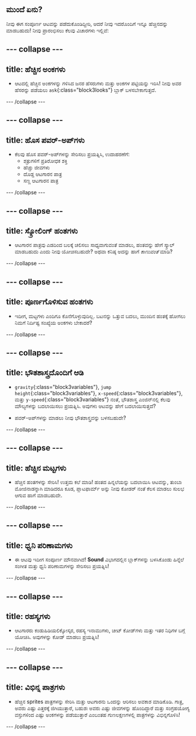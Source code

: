 ## ಮುಂದೆ ಏನು?

ನೀವು ಈಗ ಸಂಪೂರ್ಣ ಆಟವನ್ನು ಪಡೆದುಕೊಂಡಿದ್ದೀರಿ, ಆದರೆ ನೀವು ಇದರೊಂದಿಗೆ ಇನ್ನೂ ಹೆಚ್ಚಿನದನ್ನು ಮಾಡಬಹುದು! ನೀವು ಪ್ರಾರಂಭಿಸಲು ಕೆಲವು ವಿಚಾರಗಳು ಇಲ್ಲಿವೆ:

--- collapse ---
---
title: ಹೆಚ್ಚಿನ ಅಂಕಗಳು
---

+ ಆಟದಲ್ಲಿ ಹೆಚ್ಚಿನ ಅಂಕಗಳನ್ನು ಗಳಿಸಿದ ಜನರ ಹೆಸರುಗಳು ಮತ್ತು ಅಂಕಗಳ ಪಟ್ಟಿಯನ್ನು ಇರಿಸಿ! ನೀವು ಅವರ ಹೆಸರನ್ನು ಪಡೆಯಲು `ask`{:class="block3looks"} ಬ್ಲಾಕ್ ಬಳಸಬೇಕಾಗುತ್ತದೆ.

--- /collapse ---

--- collapse ---
---
title: ಹೊಸ ಪವರ್-ಅಪ್‌ಗಳು
---

+ ಕೆಲವು ಹೊಸ ಪವರ್-ಅಪ್‌ಗಳನ್ನು ಸೇರಿಸಲು ಪ್ರಯತ್ನಿಸಿ, ಉದಾಹರಣೆಗೆ: 
  + ಶತ್ರುಗಳಿಗೆ ಪ್ರತಿರೋಧಕ ಶಕ್ತಿ
  + ಹೆಚ್ಚು ಜೀವಗಳು
  + ದೊಡ್ಡ ಆಟಗಾರನ ಪಾತ್ರ
  + ಸಣ್ಣ ಆಟಗಾರನ ಪಾತ್ರ

--- /collapse ---

--- collapse ---
---
title: ಸ್ಕ್ರೋಲಿಂಗ್ ಹಂತಗಳು
---

+ ಆಟಗಾರನ ಪಾತ್ರವು ಎಡದಿಂದ ಬಲಕ್ಕೆ ಚಲಿಸಲು ಸಾಧ್ಯವಾಗುವಂತೆ ಮಾಡಲು, ಹಂತವನ್ನು ಹೇಗೆ ಸ್ಕ್ರಾಲ್ ಮಾಡಬಹುದು ಎಂದು ನೀವು ಯೋಚಿಸಬಹುದೇ? ಅಥವಾ ಕನಿಷ್ಠ ಅದನ್ನು ಹಾಗೆ *ಕಾಣುವಂತೆ* ಮಾಡಿ?

--- /collapse ---

--- collapse ---
---
title: ಪೂರ್ಣಗೊಳಿಸುವ ಹಂತಗಳು
---

+ ಇದೀಗ, ಮಟ್ಟಗಳು ಎಂದಿಗೂ ಕೊನೆಗೊಳ್ಳುವುದಿಲ್ಲ. ಬಟನನ್ನು ಒತ್ತುವ ಬದಲು, ಮುಂದಿನ ಹಂತಕ್ಕೆ ಹೋಗಲು ನಿಮಗೆ ನಿರ್ದಿಷ್ಟ ಸಂಖ್ಯೆಯ ಅಂಕಗಳು ಬೇಕಾದರೆ?

--- /collapse ---

--- collapse ---
---
title: ಭೌತಶಾಸ್ತ್ರದೊಂದಿಗೆ ಆಡಿ
---

+ `gravity`{:class="block3variables"}, `jump height`{:class="block3variables"}, `x-speed`{:class="block3variables"}, ಮತ್ತು `y-speed`{:class="block3variables"} ನಂತೆ, ಭೌತಶಾಸ್ತ್ರ ಎಂಜಿನ್‌ನಲ್ಲಿ ಕೆಲವು ಮೌಲ್ಯಗಳನ್ನು ಬದಲಾಯಿಸಲು ಪ್ರಯತ್ನಿಸಿ. ಅವುಗಳು ಆಟವನ್ನು ಹೇಗೆ ಬದಲಾಯಿಸುತ್ತದೆ?

+ ಪವರ್-ಅಪ್‌ಗಳನ್ನು ಮಾಡಲು ನೀವು ಭೌತಶಾಸ್ತ್ರವನ್ನು ಬಳಸಬಹುದೇ?

--- /collapse ---

--- collapse ---
---
title: ಹೆಚ್ಚಿನ ಮಟ್ಟಗಳು
---

+ ಹೆಚ್ಚಿನ ಹಂತಗಳನ್ನು ಸೇರಿಸಿ! ಉತ್ತಮ ಕಲೆ ಮಾಡಿ! ಹಂತದ ಹಿನ್ನಲೆಯನ್ನು ಬದಲಾಯಿಸಿ ಆಟವನ್ನು, ತುಂಬಾ ಮೋಜಿನಾಡನ್ನಾಗಿ ಮಾಡಿದರೂ ಕೂಡ, ಪ್ಲಾಟಫಾರ್ಮ್ ಅನ್ನು ನೀವು ಕೋಡರ್ ನಂತೆ ಕೆಲಸ ಮಾಡಲು ಸುಲಭ ಆಗುವ ಹಾಗೆ ಮಾಡಬಹುದೇ.

--- /collapse ---

--- collapse ---
---
title: ಧ್ವನಿ ಪರಿಣಾಮಗಳು
---

+ ಈ ಆಟವು ಇದೀಗ ಸಂಪೂರ್ಣ ಮೌನವಾಗಿದೆ! **Sound** ವಿಭಾಗದಲ್ಲಿನ ಬ್ಲಾಕ್‌ಗಳನ್ನು ಬಳಸಿಕೊಂಡು ಹಿನ್ನೆಲೆ ಸಂಗೀತ ಮತ್ತು ಧ್ವನಿ ಪರಿಣಾಮಗಳನ್ನು ಸೇರಿಸಲು ಪ್ರಯತ್ನಿಸಿ!

--- /collapse ---

--- collapse ---
---
title: ರಹಸ್ಯಗಳು
---

+ ಆಟಗಾರರು ಕಂಡುಹಿಡಿಯಲಿಕ್ಕೋಸ್ಕರ, ರಹಸ್ಯ ಇನಾಮು‌ಗಳು, ಚೀಟ್ ಕೋಡ್‌ಗಳು ಮತ್ತು ಇತರ ನಿಧಿಗಳ ಬಗ್ಗೆ ಯೋಚಿಸಿ. ಅವುಗಳನ್ನು ಕೋಡ್ ಮಾಡಲು ಪ್ರಯತ್ನಿಸಿ!

--- /collapse ---

--- collapse ---
---
title: ವಿಭಿನ್ನ ಪಾತ್ರಗಳು
---

+ ಹೆಚ್ಚಿನ sprites ಪಾತ್ರಗಳನ್ನು ಸೇರಿಸಿ ಮತ್ತು ಆಟಗಾರನು ಒಂದನ್ನು ಆರಿಸಲು ಅವಕಾಶ ಮಾಡಿಕೊಡಿ. ಗಾತ್ರ, ಅವರು ಎಷ್ಟು ಎತ್ತರಕ್ಕೆ ಜಿಗಿಯುತ್ತಾರೆ, ಬಹುಶಃ ಅವರು ಎಷ್ಟು ಜೀವಗಳನ್ನು ಹೊಂದಿದ್ದಾರೆ ಮತ್ತು ಸಂಗ್ರಹಯೋಗ್ಯ ವಸ್ತುಗಳಿಂದ ಎಷ್ಟು ಅಂಕಗಳನ್ನು ಪಡೆಯುತ್ತಾರೆ ಎಂಬಂತಹ ಗುಣಲಕ್ಷಣಗಳಲ್ಲಿ ಪಾತ್ರಗಳನ್ನು ವಿಭಿನ್ನಗೊಳಿಸಿ! 

--- /collapse ---

